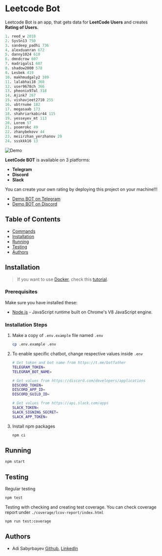 # Leetcode Bot
Leetcode Bot is an app, that gets data for **LeetCode Users** and creates **Rating of Users.**

```s
1. reed_w 2018
2. SysSn13 750
3. sandeep_padhi 736
4. alexduanran 672
5. danny1024 610
6. dmndcrow 607
7. madrigals1 607
8. shadow2000 578
9. Lesbek 419
10. makhmudgaly2 389
11. lalabhai18 368
12. user9678ch 366
13. pheonix97al 318
14. Ajink7 267
15. vishavjeet2710 255
16. ubtrnvme 182
17. megasaab 173
18. shahriarkabir44 115
19. yesseyev_mt 113
20. Lorem 57
21. poomrokc 49
22. zhanybekovv 44
23. meiirzhan_yerzhanov 20
24. ssskkk16 13
```

![Demo](https://i.imgur.com/tdg7Wwr.png)

**LeetCode BOT** is available on 3 platforms:
- **Telegram**
- **Discord**
- **Slack**

You can create your own rating by deploying this project on your machine!!!

- [Demo BOT on Telegram](https://t.me/l33tcode_bot)
- [Demo BOT on Discord](https://discord.gg/Zuvpjr3v)

## Table of Contents

- [Commands](docs/Commands.md)
- [Installation](#Installation)
- [Running](#Running)
- [Testing](#Testing)
- [Authors](#Authors)

## Installation

> If you want to use [Docker](https://www.docker.com/), check this [tutorial](/docs/Docker.md).

### Prerequisites

Make sure you have installed these:

- [Node.js](https://nodejs.org/en/) - JavaScript runtime built on Chrome's V8 JavaScript engine.

### Installation Steps

1. Make a copy of `.env.example` file named `.env`

    ```bash
    cp .env.example .env
    ```

2. To enable specific chatbot, change respective values inside `.env`

    ```bash
    # Get token and bot name from https://t.me/botfather
    TELEGRAM_TOKEN=
    TELEGRAM_BOT_NAME=

    # Get values from https://discord.com/developers/applications
    DISCORD_TOKEN=
    DISCORD_APP_ID=
    DISCORD_GUILD_ID=

    # Get values from https://api.slack.com/apps
    SLACK_TOKEN=
    SLACK_SIGNING_SECRET=
    SLACK_APP_TOKEN=
    ```

3. Install npm packages

    ```bash
    npm ci
    ```

## Running

```bash
npm start
```

## Testing

Regular testing

```bash
npm test
```

Testing with checking and creating test coverage. You can check coverage report
under `./coverage/lcov-report/index.html`

```bash
npm run test:coverage
```

## Authors
- Adi Sabyrbayev [Github](https://github.com/madrigals1), [LinkedIn](https://www.linkedin.com/in/madrigals1/)
